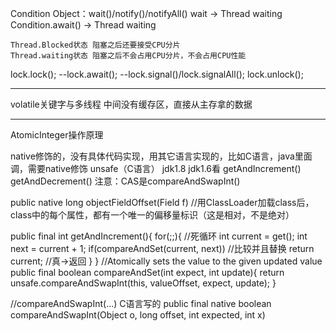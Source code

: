 Condition
Object：wait()/notify()/notifyAll()
    wait -> Thread waiting
    Condition.await() -> Thread waiting
    
    Thread.Blocked状态 阻塞之后还要接受CPU分片
    Thread.waiting状态 阻塞之后不会占用CPU分片，不会占用CPU性能
    
lock.lock();
    --lock.await();
    --lock.signal()/lock.signalAll();
lock.unlock();

-- ------
volatile关键字与多线程
中间没有缓存区，直接从主存拿的数据

-- ------

AtomicInteger操作原理

native修饰的，没有具体代码实现，用其它语言实现的，比如C语言，java里面调，需要native修饰
unsafe（C语言） jdk1.8
jdk1.6看 getAndIncrement()  getAndDecrement()
注意：CAS是compareAndSwapInt()

public native long objectFieldOffset(Field f)
//用ClassLoader加载class后，class中的每个属性，都有一个唯一的偏移量标识（这是相对，不是绝对）

public final int getAndIncrement(){
    for(;;){  //死循环
        int current = get();
        int next = current + 1;
        if(compareAndSet(current, next)) //比较并且替换
            return current;  //真->返回
    }
}
//Atomically sets the value to the given updated value
public final boolean compareAndSet(int expect, int update){
    return unsafe.compareAndSwapInt(this, valueOffset, expect, update);
}

//compareAndSwapInt(...) C语言写的
public final native boolean compareAndSwapInt(Object o, long offset,
                                                int expected,
                                                int x)
                                                   